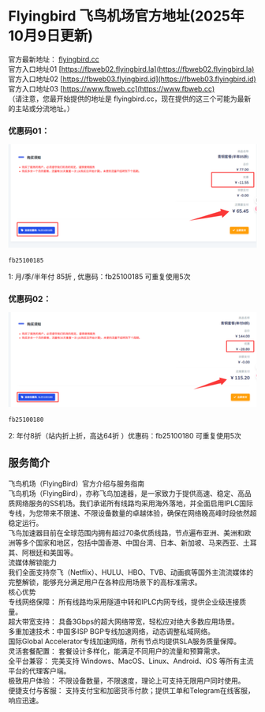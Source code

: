 # Flyingbird 飞鸟机场官方地址(2025年10月9日更新)
官方最新地址： [flyingbird.cc](https://fbinv02.fbaff.cc/auth/register?code=T7N16oUx)  
官方入口地址01 [https://fbweb02.flyingbird.la](https://fbweb02.flyingbird.la)   
官方入口地址02 [https://fbweb03.flyingbird.id](https://fbweb03.flyingbird.id)   
官方入口地址03 [https://www.fbweb.cc](https://www.fbweb.cc)   
（请注意，您最开始提供的地址是 flyingbird.cc，现在提供的这三个可能为最新的主站或分流地址。）  
### 优惠码01：
![imgage](https://github.com/jdnei/flyingbird/blob/main/QQ20251011-010450.png)
```bash
fb25100185
```
1: 月/季/半年付 85折 , 优惠码：fb25100185 可重复使用5次
### 优惠码02：
![imgage](https://github.com/jdnei/flyingbird/blob/main/QQ20251011-011005.png)
```bash
fb25100180
```
2: 年付8折（站内折上折，高达64折 ）优惠码：fb25100180 可重复使用5次
## 服务简介
飞鸟机场（FlyingBird）官方介绍与服务指南  
飞鸟机场（FlyingBird），亦称飞鸟加速器，是一家致力于提供高速、稳定、高品质网络服务的SS机场。我们承诺所有线路均采用海外落地，并全面启用IPLC国际专线，为您带来不限速、不限设备数量的卓越体验，确保在网络晚高峰时段依然超稳定运行。  
飞鸟加速器目前在全球范围内拥有超过70条优质线路，节点遍布亚洲、美洲和欧洲等多个国家和地区，包括中国香港、中国台湾、日本、新加坡、马来西亚、土耳其、阿根廷和美国等。  
流媒体解锁能力  
我们全面支持奈飞（Netflix）、HULU、HBO、TVB、动画疯等国外主流流媒体的完整解锁，能够充分满足用户在各种应用场景下的高标准需求。  
核心优势  
专线网络保障： 所有线路均采用隧道中转和IPLC内网专线，提供企业级连接质量。  
超大带宽支持： 具备3Gbps的超大网络带宽，轻松应对绝大多数应用场景。  
多重加速技术：中国多ISP BGP专线加速网络，动态调整私域网络。  
国际Global Accelerator专线加速网络，所有节点均提供SLA服务质量保障。  
灵活套餐配置： 套餐设计多样化，能满足不同用户的流量和预算需求。  
全平台兼容： 完美支持 Windows、MacOS、Linux、Android、iOS 等所有主流平台的代理客户端。  
极致用户体验： 不限设备数量，不限速度，理论上可支持无限用户同时使用。  
便捷支付与客服： 支持支付宝和加密货币付款；提供工单和Telegram在线客服，响应迅速。  

